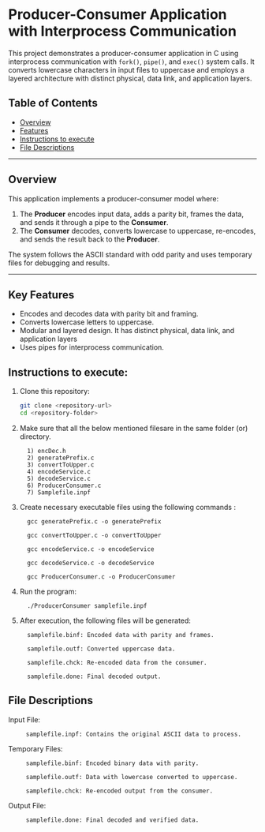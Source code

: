 
# Producer-Consumer Application with Interprocess Communication

This project demonstrates a producer-consumer application in C using interprocess communication with `fork()`, `pipe()`, and `exec()` system calls. It converts lowercase characters in input files to uppercase and employs a layered architecture with distinct physical, data link, and application layers.

## Table of Contents

- [Overview](#overview)
- [Features](#features)
- [Instructions to execute](#instructions-to-execute)
- [File Descriptions](#file-descriptions)

---

## Overview

This application implements a producer-consumer model where:
1. The **Producer** encodes input data, adds a parity bit, frames the data, and sends it through a pipe to the **Consumer**.
2. The **Consumer** decodes, converts lowercase to uppercase, re-encodes, and sends the result back to the **Producer**.

The system follows the ASCII standard with odd parity and uses temporary files for debugging and results.

---

## Key Features

- Encodes and decodes data with parity bit and framing.
- Converts lowercase letters to uppercase.
- Modular and layered design. It has distinct physical, data link, and application layers
- Uses pipes for interprocess communication.


## Instructions to execute:

1. Clone this repository:
   ```bash
   git clone <repository-url>
   cd <repository-folder>
   
2. Make sure that all the below mentioned filesare in the same folder (or) directory.
   
         1) encDec.h
         2) generatePrefix.c
         3) convertToUpper.c
         4) encodeService.c
         5) decodeService.c
         6) ProducerConsumer.c
         7) Samplefile.inpf

4. Create necessary executable files using the following commands :

         gcc generatePrefix.c -o generatePrefix

         gcc convertToUpper.c -o convertToUpper

         gcc encodeService.c -o encodeService

         gcc decodeService.c -o decodeService

         gcc ProducerConsumer.c -o ProducerConsumer
   
5. Run the program:
   
         ./ProducerConsumer samplefile.inpf

6. After execution, the following files will be generated:

         samplefile.binf: Encoded data with parity and frames.
   
         samplefile.outf: Converted uppercase data.
   
         samplefile.chck: Re-encoded data from the consumer.
   
         samplefile.done: Final decoded output.


## File Descriptions

Input File:

         samplefile.inpf: Contains the original ASCII data to process.
         
Temporary Files:

         samplefile.binf: Encoded binary data with parity.
         
         samplefile.outf: Data with lowercase converted to uppercase.
         
         samplefile.chck: Re-encoded output from the consumer.

Output File:

         samplefile.done: Final decoded and verified data.
